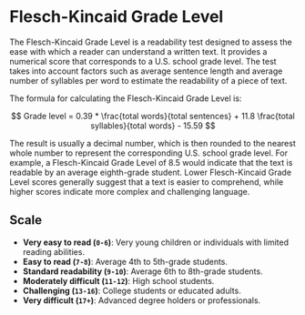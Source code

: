 # Flesch-Kincaid Grade Level

The Flesch-Kincaid Grade Level is a readability test designed to assess the ease with which a reader can understand a written text.
It provides a numerical score that corresponds to a U.S. school grade level.
The test takes into account factors such as average sentence length and average number of syllables per word to estimate the readability of a piece of text.

The formula for calculating the Flesch-Kincaid Grade Level is:

$$
Grade level = 0.39 * \frac{total words}{total sentences} + 11.8 \frac{total syllables}{total words} - 15.59
$$

The result is usually a decimal number, which is then rounded to the nearest whole number to represent the corresponding U.S. school grade level.
For example, a Flesch-Kincaid Grade Level of 8.5 would indicate that the text is readable by an average eighth-grade student.
Lower Flesch-Kincaid Grade Level scores generally suggest that a text is easier to comprehend, while higher scores indicate more complex and challenging language.

## Scale

-   **Very easy to read (`0-6`)**: Very young children or individuals with limited reading abilities.
-   **Easy to read (`7-8`)**: Average 4th to 5th-grade students.
-   **Standard readability (`9-10`)**: Average 6th to 8th-grade students.
-   **Moderately difficult (`11-12`)**: High school students.
-   **Challenging (`13-16`)**: College students or educated adults.
-   **Very difficult (`17+`)**: Advanced degree holders or professionals.
